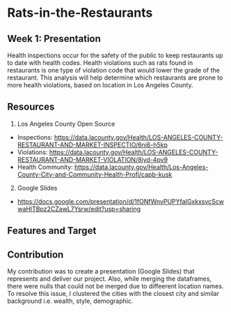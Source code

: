 # Rats-in-the-Restaurants

## Week 1: Presentation

Health inspections occur for the safety of the public to keep restaurants up to date with health codes.  Health violations such as rats found in restaurants is one type of violation code that would lower the grade of the restaurant.  This analysis will help determine which restaurants are prone to more health violations, based on location in Los Angeles County.  

## Resources

1) Los Angeles County Open Source
- Inspections: https://data.lacounty.gov/Health/LOS-ANGELES-COUNTY-RESTAURANT-AND-MARKET-INSPECTIO/6ni6-h5kp
- Violations: https://data.lacounty.gov/Health/LOS-ANGELES-COUNTY-RESTAURANT-AND-MARKET-VIOLATION/8jyd-4pv9
- Health Community: https://data.lacounty.gov/Health/Los-Angeles-County-City-and-Community-Health-Profi/capb-kusk

2) Google Slides
- https://docs.google.com/presentation/d/1fONfWnvPUPYfaIGxkxsvcScwwaHlTBpz2CZawL7Ysrw/edit?usp=sharing

## Features and Target

## Contribution
My contribution was to create a presentation (Google Slides) that represents and deliver our project.  Also, while merging the dataframes, there were nulls that could not be merged due to diffeerent location names.  To resolve this issue, I clustered the cities with the closest city and similar background i.e. wealth, style, demographic.
